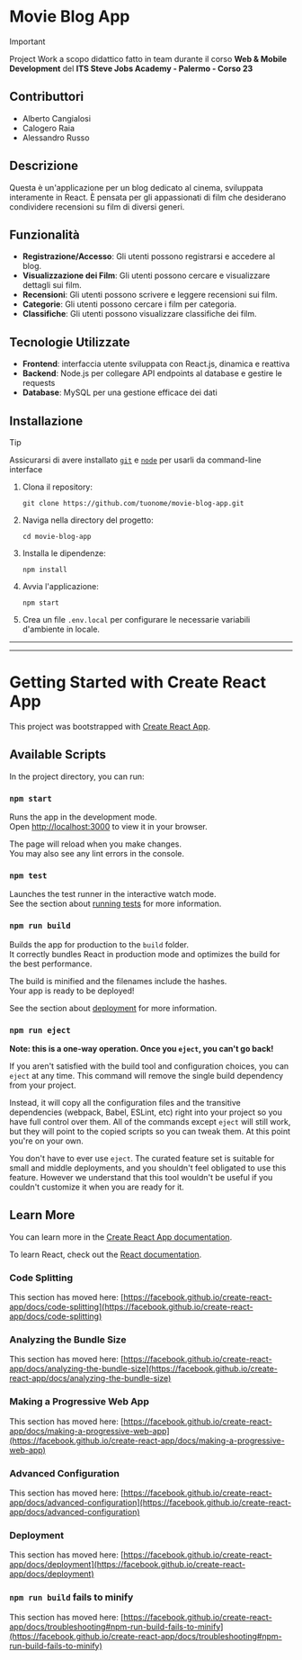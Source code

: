 # Movie Blog App

> [!IMPORTANT]
>
> Project Work a scopo didattico fatto in team durante il corso **Web & Mobile Development** del **ITS Steve Jobs Academy - Palermo - Corso 23**

## Contributtori

- Alberto Cangialosi
- Calogero Raia
- Alessandro Russo

## Descrizione

Questa è un'applicazione per un blog dedicato al cinema, sviluppata interamente in React. È pensata per gli appassionati di film che desiderano condividere recensioni su film di diversi generi.

## Funzionalità

- **Registrazione/Accesso**: Gli utenti possono registrarsi e accedere al blog.
- **Visualizzazione dei Film**: Gli utenti possono cercare e visualizzare dettagli sui film.
- **Recensioni**: Gli utenti possono scrivere e leggere recensioni sui film.
- **Categorie**: Gli utenti possono cercare i film per categoria.
- **Classifiche**: Gli utenti possono visualizzare classifiche dei film.

## Tecnologie Utilizzate

- **Frontend**: interfaccia utente sviluppata con React.js, dinamica e reattiva
- **Backend**: Node.js per collegare API endpoints al database e gestire le requests
- **Database**: MySQL per una gestione efficace dei dati

## Installazione

> [!TIP]
>
> Assicurarsi di avere installato [`git`][git] e [`node`][node] per usarli da command-line interface

1. Clona il repository:

   ```
   git clone https://github.com/tuonome/movie-blog-app.git
   ```

2. Naviga nella directory del progetto:

   ```
   cd movie-blog-app
   ```

3. Installa le dipendenze:

   ```
   npm install
   ```

4. Avvia l'applicazione:
   ```
   npm start
   ```
5. Crea un file `.env.local` per configurare le necessarie variabili d'ambiente in locale.

[git]: https://git-scm.com/book/it/v2/Per-Iniziare-Installing-Git
[node]: https://nodejs.org/en/download

---

---

# Getting Started with Create React App

This project was bootstrapped with [Create React App](https://github.com/facebook/create-react-app).

## Available Scripts

In the project directory, you can run:

### `npm start`

Runs the app in the development mode.\
Open [http://localhost:3000](http://localhost:3000) to view it in your browser.

The page will reload when you make changes.\
You may also see any lint errors in the console.

### `npm test`

Launches the test runner in the interactive watch mode.\
See the section about [running tests](https://facebook.github.io/create-react-app/docs/running-tests) for more information.

### `npm run build`

Builds the app for production to the `build` folder.\
It correctly bundles React in production mode and optimizes the build for the best performance.

The build is minified and the filenames include the hashes.\
Your app is ready to be deployed!

See the section about [deployment](https://facebook.github.io/create-react-app/docs/deployment) for more information.

### `npm run eject`

**Note: this is a one-way operation. Once you `eject`, you can't go back!**

If you aren't satisfied with the build tool and configuration choices, you can `eject` at any time. This command will remove the single build dependency from your project.

Instead, it will copy all the configuration files and the transitive dependencies (webpack, Babel, ESLint, etc) right into your project so you have full control over them. All of the commands except `eject` will still work, but they will point to the copied scripts so you can tweak them. At this point you're on your own.

You don't have to ever use `eject`. The curated feature set is suitable for small and middle deployments, and you shouldn't feel obligated to use this feature. However we understand that this tool wouldn't be useful if you couldn't customize it when you are ready for it.

## Learn More

You can learn more in the [Create React App documentation](https://facebook.github.io/create-react-app/docs/getting-started).

To learn React, check out the [React documentation](https://reactjs.org/).

### Code Splitting

This section has moved here: [https://facebook.github.io/create-react-app/docs/code-splitting](https://facebook.github.io/create-react-app/docs/code-splitting)

### Analyzing the Bundle Size

This section has moved here: [https://facebook.github.io/create-react-app/docs/analyzing-the-bundle-size](https://facebook.github.io/create-react-app/docs/analyzing-the-bundle-size)

### Making a Progressive Web App

This section has moved here: [https://facebook.github.io/create-react-app/docs/making-a-progressive-web-app](https://facebook.github.io/create-react-app/docs/making-a-progressive-web-app)

### Advanced Configuration

This section has moved here: [https://facebook.github.io/create-react-app/docs/advanced-configuration](https://facebook.github.io/create-react-app/docs/advanced-configuration)

### Deployment

This section has moved here: [https://facebook.github.io/create-react-app/docs/deployment](https://facebook.github.io/create-react-app/docs/deployment)

### `npm run build` fails to minify

This section has moved here: [https://facebook.github.io/create-react-app/docs/troubleshooting#npm-run-build-fails-to-minify](https://facebook.github.io/create-react-app/docs/troubleshooting#npm-run-build-fails-to-minify)

